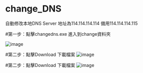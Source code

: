 # change_DNS

自動修改本地DNS Server 地址為114.114.114.114 備用114.114.114.115

#第一步：點擊changedns.exe 進入到change資料夾

![image](https://github.com/qoo7972365/change_DNS/blob/main/img/Snipaste_2021-07-30_18-25-10.jpg)


#第二步：點擊Download 下載檔案
![image](https://github.com/qoo7972365/change_DNS/blob/main/img/download.jpg)


#第二步：點擊Download 下載檔案
![image](https://github.com/qoo7972365/change_DNS/blob/main/img/download.jpg)
